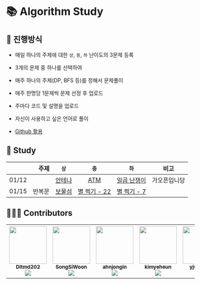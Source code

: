 # 📚 Algorithm Study

## 📄 진행방식
- 매일 하나의 주제에 대한 `상`, `중`, `하` 난이도의 3문제 등록
- 3개의 문제 중 하나를 선택하여

- 매주 하나의 주제(DP, BFS 등)를 정해서 문제풀이
- 매주 한명당 1문제씩 문제 선정 후 업로드
- 주마다 코드 및 설명을 업로드
- 자신이 사용하고 싶은 언어로 풀이
- [Github 활용](./docs)

## 📗 Study

|        |   주제     |                     `상`                     |                         `중`                          |                       `하`                          |  비고 |
| :----- |---------: | :------------------------------------------: | :--------------------------------------------------: | :------------------------------------------------: | ---- |
| 01/12  |           | [안테나](https://www.acmicpc.net/problem/18310) |  [ATM](https://www.acmicpc.net/problem/11399)  |  [일곱 난쟁이](https://www.acmicpc.net/problem/2309)  | 가오픈입니당 |
| 01/15  |   반복문    | [보물섬](https://www.acmicpc.net/problem/2589) |  [별 찍기 - 22](https://www.acmicpc.net/problem/11399)  |  [별 찍기 - 7](https://www.acmicpc.net/problem/2444)  |  |



## 🙋🏻‍♂️ Contributors

<table>
  <tr>
    <td align="center"><a href="https://github.com/Dltmd202"><img src="https://avatars.githubusercontent.com/u/75921696?v=4?s=100" width="100px;" alt=""/><br /><sub><b>Dltmd202</b><br><img src="http://mazassumnida.wtf/api/mini/generate_badge?boj=bat5273" /></sub></a><br /></td>
    <td align="center"><a href="https://github.com/SongSiWoon"><img src="https://avatars.githubusercontent.com/u/82366330?v=4?s=100" width="100px;" alt=""/><br /><sub><b>SongSiWoon</b><br><img src="http://mazassumnida.wtf/api/mini/generate_badge?boj=songsi" /></sub></a><br /></td>
    <td align="center"><a href="https://github.com/ahnjongin"><img src="https://avatars.githubusercontent.com/u/80513276?v=4?s=100" width="100px;" alt=""/><br /><sub><b>ahnjongin</b><br><img src="http://mazassumnida.wtf/api/mini/generate_badge?boj=goodtime1998" /></sub></a><br /></td>
    <td align="center"><a href="https://github.com/kimyeheun"><img src="https://avatars.githubusercontent.com/u/81765156?v=4?s=100" width="100px;" alt=""/><br /><sub><b>kimyeheun</b><br><img src="http://mazassumnida.wtf/api/mini/generate_badge?boj=yeheun004" /></sub></a><br /></td>
    <td align="center"><a href="https://github.com/yj010306"><img src="https://avatars.githubusercontent.com/u/97457418?v=4?s=100" width="100px;" alt=""/><br /><sub><b>yj010306</b><br><img src="http://mazassumnida.wtf/api/mini/generate_badge?boj=skyyj123" /></sub></a><br /></td>
    <td align="center"><a href="https://github.com/sa11k"><img src="https://avatars.githubusercontent.com/u/63536606?v=4?s=100" width="100px;" alt=""/><br /><sub><b>sa11k</b><br></sub></a><br /></td>
  </tr>
</table>